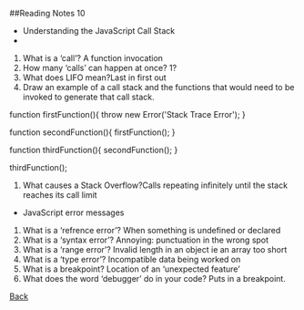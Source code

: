 ##Reading Notes 10
* Understanding the JavaScript Call Stack
* 
1. What is a ‘call’? A function invocation
2. How many ‘calls’ can happen at once? 1?
3. What does LIFO mean?Last in first out
4. Draw an example of a call stack and the functions that would need to be invoked to generate that call stack.

function firstFunction(){
  throw new Error('Stack Trace Error');
}

function secondFunction(){
  firstFunction();
}

function thirdFunction(){
  secondFunction();
}

thirdFunction();



1. What causes a Stack Overflow?Calls repeating infinitely until the stack reaches its call limit

* JavaScript error messages
1. What is a ‘refrence error’? When something is undefined or declared
2. What is a ‘syntax error’? Annoying: punctuation in the wrong spot
3. What is a ‘range error’? Invalid length in an object ie an array too short
4. What is a ‘type error’? Incompatible data being worked on
5. What is a breakpoint? Location of an ‘unexpected feature’
6. What does the word ‘debugger’ do in your code? Puts in a breakpoint.

[Back](README.md)